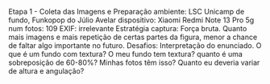 Etapa 1 - Coleta das Imagens e Preparação
ambiente: LSC Unicamp de fundo, Funkopop do Júlio Avelar
dispositivo: Xiaomi Redmi Note 13 Pro 5g
num fotos: 109
EXIF: irrelevante
Estratégia captura: Força bruta. Quanto mais imagens e mais repetição de certas partes da figura, menor a chance de faltar algo importante no futuro.
Desafios: Interpretação do enunciado. O que é um fundo com textura? O meu fundo tem textura? quanto é uma sobreposição de 60-80%? Minhas fotos têm isso? Quanto eu deveria variar de altura e angulação?